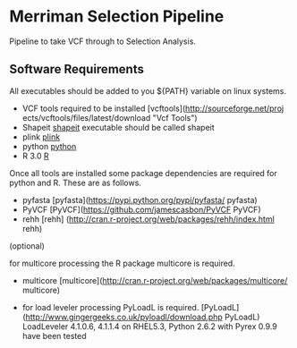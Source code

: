 Merriman Selection Pipeline
=========================
Pipeline to take VCF through to Selection Analysis.

Software Requirements
---------------------

All executables should be added to you ${PATH} variable on linux systems.

- VCF tools required to be installed [vcftools](http://sourceforge.net/proj ects/vcftools/files/latest/download "Vcf Tools") 
- Shapeit [shapeit](http://www.shapeit.fr/ "Shapeit") executable should be called shapeit
- plink [plink](http://pngu.mgh.harvard.edu/~purcell/plink/download.shtml "Plink")
- python [python](http://www.python.org/download/ "Python")
- R 3.0 [R](http://cran.at.r-project.org/ "R")

Once all tools are installed some package dependencies are required for python
and R. These are as follows.

- pyfasta [pyfasta](https://pypi.python.org/pypi/pyfasta/ pyfasta)
- PyVCF [PyVCF](https://github.com/jamescasbon/PyVCF PyVCF)
- rehh  [rehh] (http://cran.r-project.org/web/packages/rehh/index.html rehh)

(optional)

for multicore processing the R package multicore is required.

- multicore [multicore](http://cran.r-project.org/web/packages/multicore/ multicore)

- for load leveler processing PyLoadL is required. [PyLoadL](http://www.gingergeeks.co.uk/pyloadl/download.php PyLoadL)
  LoadLeveler 4.1.0.6, 4.1.1.4 on RHEL5.3, Python 2.6.2 with Pyrex 0.9.9 have been tested


